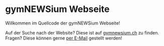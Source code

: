 # gymNEWSium Webseite

Willkommen im Quellcode der gymNEWSium Webseite!

Auf der Suche nach der Website? Diese ist auf [gymnewsium.ch](https://gymnewsium.ch) zu finden.
Fragen? Diese können gerne [per E-Mail](https://go.gymnewsium.ch/email) gestellt werden!
